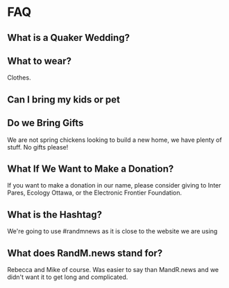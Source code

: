 # FAQ

## What is a Quaker Wedding?

## What to wear?

Clothes.

## Can I bring my kids or pet

## Do we Bring Gifts

We are not spring chickens looking to build a new home, we have plenty of stuff. No gifts please! 

## What If We Want to Make a Donation?

If you want to make a donation in our name, please consider giving to Inter Pares, Ecology Ottawa, or the Electronic Frontier Foundation.

## What is the Hashtag?

We're going to use #randmnews as it is close to the website we are using

## What does RandM.news stand for?

Rebecca and Mike of course. Was easier to say than MandR.news and we didn't want it to get long and complicated.
